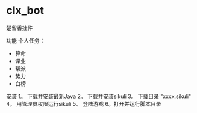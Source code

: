 # clx_bot
楚留香挂件 

功能
个人任务：
* 算命
* 课业 
* 帮派
* 势力
* 白榜

安装
1。 下载并安装最新Java
2。 下载并安装sikuli
3。 下载目录 "xxxx.sikuli"
4。 用管理员权限运行sikuli
5。 登陆游戏
6。打开并运行脚本目录
